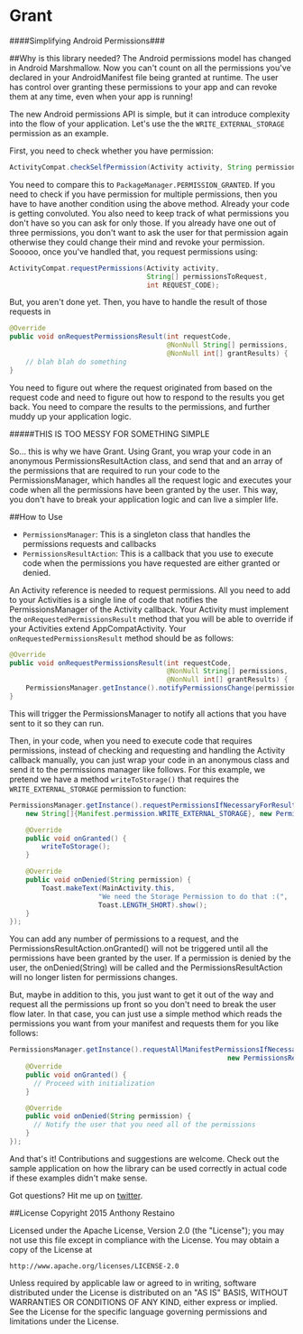 # Grant
####Simplifying Android Permissions###

##Why is this library needed?
The Android permissions model has changed in Android Marshmallow. Now you can't count on all the permissions you've declared in your AndroidManifest file being granted at runtime. The user has control over granting these permissions to your app and can revoke them at any time, even when your app is running!

The new Android permissions API is simple, but it can introduce complexity into the flow of your application. Let's use the the `WRITE_EXTERNAL_STORAGE` permission as an example.

First, you need to check whether you have permission:
```java
ActivityCompat.checkSelfPermission(Activity activity, String permission)
```
You need to compare this to `PackageManager.PERMISSION_GRANTED`. If you need to check if you have permission for multiple permissions, then you have to have another condition using the above method. Already your code is getting convoluted. You also need to keep track of what permissions you don't have so you can ask for only those. If you already have one out of three permissions, you don't want to ask the user for that permission again otherwise they could change their mind and revoke your permission. Sooooo, once you've handled that, you request permissions using:
```java
ActivityCompat.requestPermissions(Activity activity, 
                                  String[] permissionsToRequest, 
                                  int REQUEST_CODE);
```
But, you aren't done yet. Then, you have to handle the result of those requests in
```java
@Override
public void onRequestPermissionsResult(int requestCode, 
                                       @NonNull String[] permissions, 
                                       @NonNull int[] grantResults) {
    // blah blah do something
}
```
You need to figure out where the request originated from based on the request code and need to figure out how to respond to the results you get back. You need to compare the results to the permissions, and further muddy up your application logic.

#####THIS IS TOO MESSY FOR SOMETHING SIMPLE

So... this is why we have Grant. Using Grant, you wrap your code in an anonymous PermissionsResultAction class, and send that and an array of the permissions that are required to run your code to the PermissionsManager, which handles all the request logic and executes your code when all the permissions have been granted by the user. This way, you don't have to break your application logic and can live a simpler life.

##How to Use

* `PermissionsManager`: This is a singleton class that handles the permissions requests and callbacks
* `PermissionsResultAction`: This is a callback that you use to execute code when the permissions you have requested are either granted or denied.

An Activity reference is needed to request permissions. All you need to add to your Activities is a single line of code that notifies the PermissionsManager of the Activity callback. Your Activity must implement the `onRequestedPermissionsResult` method that you will be able to override if your Activities extend AppCompatActivity. Your `onRequestedPermissionsResult` method should be as follows:

```java
@Override
public void onRequestPermissionsResult(int requestCode, 
                                       @NonNull String[] permissions, 
                                       @NonNull int[] grantResults) {
    PermissionsManager.getInstance().notifyPermissionsChange(permissions, grantResults);
}
```

This will trigger the PermissionsManager to notify all actions that you have sent to it so they can run.

Then, in your code, when you need to execute code that requires permissions, instead of checking and requesting and handling the Activity callback manually, you can just wrap your code in an anonymous class and send it to the permissions manager like follows. For this example, we pretend we have a method `writeToStorage()` that requires the `WRITE_EXTERNAL_STORAGE` permission to function:

```java
PermissionsManager.getInstance().requestPermissionsIfNecessaryForResult(this,
    new String[]{Manifest.permission.WRITE_EXTERNAL_STORAGE}, new PermissionsResultAction() {

    @Override
    public void onGranted() {
        writeToStorage();
    }

    @Override
    public void onDenied(String permission) {
        Toast.makeText(MainActivity.this, 
                      "We need the Storage Permission to do that :(", 
                      Toast.LENGTH_SHORT).show();
    }
});
```

You can add any number of permissions to a request, and the PermissionsResultAction.onGranted() will not be triggered until all the permissions have been granted by the user. If a permission is denied by the user, the onDenied(String) will be called and the PermissionsResultAction will no longer listen for permissions changes.

But, maybe in addition to this, you just want to get it out of the way and request all the permissions up front so you don't need to break the user flow later. In that case, you can just use a simple method which reads the permissions you want from your manifest and requests them for you like follows:

```java
PermissionsManager.getInstance().requestAllManifestPermissionsIfNecessary(this, 
                                                      new PermissionsResultAction() {
    @Override
    public void onGranted() {
      // Proceed with initialization
    }

    @Override
    public void onDenied(String permission) {
      // Notify the user that you need all of the permissions
    }
});
```

And that's it! Contributions and suggestions are welcome. Check out the sample application on how the library can be used correctly in actual code if these examples didn't make sense.

Got questions? Hit me up on [twitter](twitter.com/RestainoAnthony).

##License
Copyright 2015 Anthony Restaino

Licensed under the Apache License, Version 2.0 (the "License");
you may not use this file except in compliance with the License.
You may obtain a copy of the License at

    http://www.apache.org/licenses/LICENSE-2.0

Unless required by applicable law or agreed to in writing, software
distributed under the License is distributed on an "AS IS" BASIS,
WITHOUT WARRANTIES OR CONDITIONS OF ANY KIND, either express or implied.
See the License for the specific language governing permissions and
limitations under the License.
